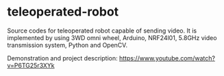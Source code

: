 # teleoperated-robot
Source codes for teleoperated robot capable of sending video. It is implemented by using 3WD omni wheel, Arduino, NRF24l01, 5.8GHz video transmission system, Python and OpenCV. 

Demonstration and project description: https://www.youtube.com/watch?v=P6TG25r3XYk
